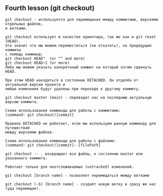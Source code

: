 ## Fourth lesson (git checkout)

    git checkout - используется для перемещения между коммитами, версиями отдельных файлов,
    и ветками.

    git checkout использует в качестве ориентира, так же как и git reset (HEAD).
    Это значит что мы можем переместиться (не откатить), на предедущие коммиты
    с помощь комманд:
    git checkout HEAD^  (or ^^ and more)
    git checkout HEAD~1 (or more)
    Либо мы можем указать конкретнный коммит на который хотим сдвинуть HEAD.

    При этом HEAD находиться в состоянии DETACHED. Он отделён от актуальной версии проекта и
    любые изменения будут удалены при переходе к другому коммиту.

    git checkout master (main) - переводит нас на последнюю актуальную версию коммита.

    Схема использования комманды для работы с коммитами:
    (command: git checkout)[commit]

    Правило DETACHED не работает, если мы используем данную комманду для путешествий
    между версиями файлов.

    Схема использования комманды для работы с файлами:
    (command: git checkout)[commit]--[filePath]

    git checkout -- . возвращает все файлы, к состоянию master или указанного коммита.

    Работает только для неотслеживаемых (untracked) изменений.

    git checkout [branch name] - позволяет перемещаться между ветками

    git checkout (-b) [branch name] - создаёт новую ветку и сразу же нас туда перемещает.
